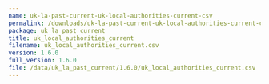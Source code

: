 ```yaml
---
name: uk-la-past-current-uk-local-authorities-current-csv
permalink: /downloads/uk-la-past-current-uk-local-authorities-current-csv/1_6_0
package: uk_la_past_current
title: uk_local_authorities_current
filename: uk_local_authorities_current.csv
version: 1.6.0
full_version: 1.6.0
file: /data/uk_la_past_current/1.6.0/uk_local_authorities_current.csv
---
```

